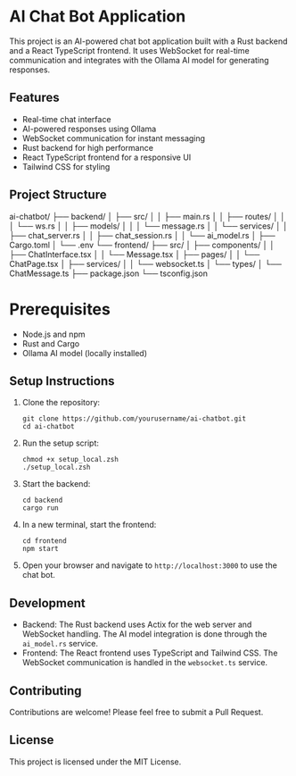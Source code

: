 # AI Chat Bot Application

This project is an AI-powered chat bot application built with a Rust backend and a React TypeScript frontend. It uses WebSocket for real-time communication and integrates with the Ollama AI model for generating responses.

## Features

- Real-time chat interface
- AI-powered responses using Ollama
- WebSocket communication for instant messaging
- Rust backend for high performance
- React TypeScript frontend for a responsive UI
- Tailwind CSS for styling

## Project Structure

ai-chatbot/
├── backend/
│ ├── src/
│ │ ├── main.rs
│ │ ├── routes/
│ │ │ └── ws.rs
│ │ ├── models/
│ │ │ └── message.rs
│ │ └── services/
│ │ ├── chat_server.rs
│ │ ├── chat_session.rs
│ │ └── ai_model.rs
│ ├── Cargo.toml
│ └── .env
└── frontend/
├── src/
│ ├── components/
│ │ ├── ChatInterface.tsx
│ │ └── Message.tsx
│ ├── pages/
│ │ └── ChatPage.tsx
│ ├── services/
│ │ └── websocket.ts
│ └── types/
│ └── ChatMessage.ts
├── package.json
└── tsconfig.json

# Prerequisites

- Node.js and npm
- Rust and Cargo
- Ollama AI model (locally installed)

## Setup Instructions

1. Clone the repository:

   ```
   git clone https://github.com/yourusername/ai-chatbot.git
   cd ai-chatbot
   ```

2. Run the setup script:

   ```
   chmod +x setup_local.zsh
   ./setup_local.zsh
   ```

3. Start the backend:

   ```
   cd backend
   cargo run
   ```

4. In a new terminal, start the frontend:

   ```
   cd frontend
   npm start
   ```

5. Open your browser and navigate to `http://localhost:3000` to use the chat bot.

## Development

- Backend: The Rust backend uses Actix for the web server and WebSocket handling. The AI model integration is done through the `ai_model.rs` service.
- Frontend: The React frontend uses TypeScript and Tailwind CSS. The WebSocket communication is handled in the `websocket.ts` service.

## Contributing

Contributions are welcome! Please feel free to submit a Pull Request.

## License

This project is licensed under the MIT License.

